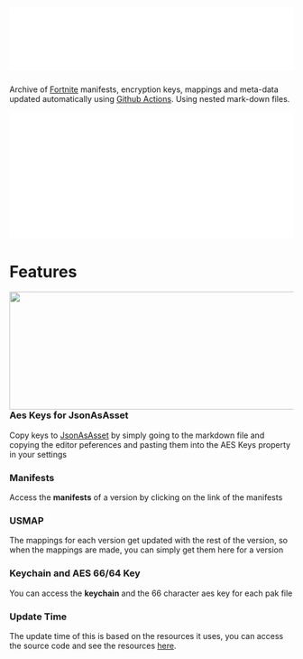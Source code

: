 # ![](/.github/source/readme-content/name.svg)

Archive of [Fortnite](https://www.epicgames.com/fortnite/en-US/home) manifests, encryption keys, mappings and meta-data updated automatically using [Github Actions](https://docs.github.com/en/actions). Using nested mark-down files.

[![31.20](https://github.com/Tectors/fn-archive/blob/master/.github/source/dependents/gen.31.20.svg)](https://github.com/Tectors/fn-archive/blob/master/tree/31.20.md)

# Features
<img align="right" width="537.5" height="209" src="https://github.com/user-attachments/assets/fc782e4c-4ff8-498f-af34-fec5467d357e">

###  **Aes Keys for JsonAsAsset**
Copy keys to [JsonAsAsset](https://github.com/GMatrixGames/JsonAsAsset) by simply going to the markdown file and copying the editor peferences and pasting them into the AES Keys property in your settings

###  **Manifests**
Access the **manifests** of a version by clicking on the link of the manifests

###  **USMAP**
The mappings for each version get updated with the rest of the version, so when the mappings are made, you can simply get them here for a version

###  **Keychain and AES 66/64 Key**
You can access the **keychain** and the 66 character aes key for each pak file

###  **Update Time**
The update time of this is based on the resources it uses, you can access the source code and see the resources [here](https://github.com/Tectors/fn-archive/tree/master/.github/source/python-application).
